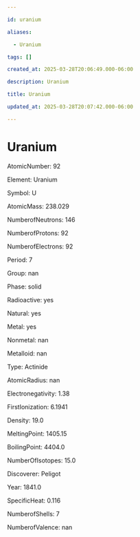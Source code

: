 ```yaml
---

id: uranium

aliases:

  - Uranium

tags: []

created_at: 2025-03-28T20:06:49.000-06:00

description: Uranium

title: Uranium

updated_at: 2025-03-28T20:07:42.000-06:00

---
```




# Uranium

AtomicNumber: 92

Element: Uranium

Symbol: U

AtomicMass: 238.029

NumberofNeutrons: 146

NumberofProtons: 92

NumberofElectrons: 92

Period: 7

Group: nan

Phase: solid

Radioactive: yes

Natural: yes

Metal: yes

Nonmetal: nan

Metalloid: nan

Type: Actinide

AtomicRadius: nan

Electronegativity: 1.38

FirstIonization: 6.1941

Density: 19.0

MeltingPoint: 1405.15

BoilingPoint: 4404.0

NumberOfIsotopes: 15.0

Discoverer: Peligot

Year: 1841.0

SpecificHeat: 0.116

NumberofShells: 7

NumberofValence: nan

